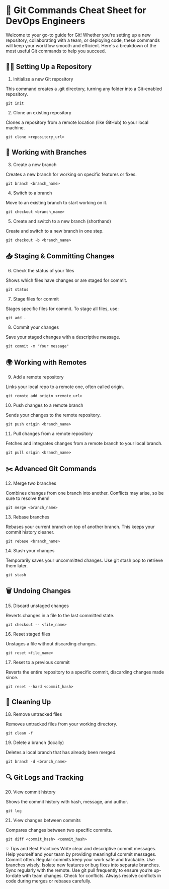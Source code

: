 # 🚀 Git Commands Cheat Sheet for DevOps Engineers

Welcome to your go-to guide for Git! Whether you're setting up a new repository, collaborating with a team, or deploying code, these commands will keep your workflow smooth and efficient. Here's a breakdown of the most useful Git commands to help you succeed.

## 🧑‍💻 Setting Up a Repository

1. Initialize a new Git repository

This command creates a .git directory, turning any folder into a Git-enabled repository.

```
git init
```

2. Clone an existing repository

Clones a repository from a remote location (like GitHub) to your local machine.

```
git clone <repository_url>
```

## 📁 Working with Branches

3. Create a new branch

Creates a new branch for working on specific features or fixes.

```
git branch <branch_name>
```

4. Switch to a branch

Move to an existing branch to start working on it.

```
git checkout <branch_name>
```

5. Create and switch to a new branch (shorthand)

Create and switch to a new branch in one step.

```
git checkout -b <branch_name>
```

## 📥 Staging & Committing Changes

6. Check the status of your files

Shows which files have changes or are staged for commit.

```
git status
```

7. Stage files for commit

Stages specific files for commit. To stage all files, use:

```
git add .
```

8. Commit your changes

Save your staged changes with a descriptive message.

```
git commit -m "Your message"
```

## 🌍 Working with Remotes

9. Add a remote repository

Links your local repo to a remote one, often called origin.

```
git remote add origin <remote_url>
```

10. Push changes to a remote branch

Sends your changes to the remote repository.

```
git push origin <branch_name>
```

11. Pull changes from a remote repository

Fetches and integrates changes from a remote branch to your local branch.

```
git pull origin <branch_name>
```

## ✂️ Advanced Git Commands

12. Merge two branches

Combines changes from one branch into another. Conflicts may arise, so be sure to resolve them!

```
git merge <branch_name>
```

13. Rebase branches

Rebases your current branch on top of another branch. This keeps your commit history cleaner.

```
git rebase <branch_name>
```

14. Stash your changes

Temporarily saves your uncommitted changes. Use git stash pop to retrieve them later.

```
git stash
```

## 🗑️ Undoing Changes

15. Discard unstaged changes

Reverts changes in a file to the last committed state.

```
git checkout -- <file_name>
```

16. Reset staged files

Unstages a file without discarding changes.

```
git reset <file_name>
```

17. Reset to a previous commit

Reverts the entire repository to a specific commit, discarding changes made since.

```
git reset --hard <commit_hash>
```

## 🧹 Cleaning Up

18. Remove untracked files

Removes untracked files from your working directory.

```
git clean -f
```

19. Delete a branch (locally)

Deletes a local branch that has already been merged.

```
git branch -d <branch_name>
```

## 🔍 Git Logs and Tracking

20. View commit history

Shows the commit history with hash, message, and author.

```
git log
```

21. View changes between commits

Compares changes between two specific commits.

```
git diff <commit_hash> <commit_hash>
```

💡 Tips and Best Practices
Write clear and descriptive commit messages. Help yourself and your team by providing meaningful commit messages.
Commit often. Regular commits keep your work safe and trackable.
Use branches wisely. Isolate new features or bug fixes into separate branches.
Sync regularly with the remote. Use git pull frequently to ensure you’re up-to-date with team changes.
Check for conflicts. Always resolve conflicts in code during merges or rebases carefully.
